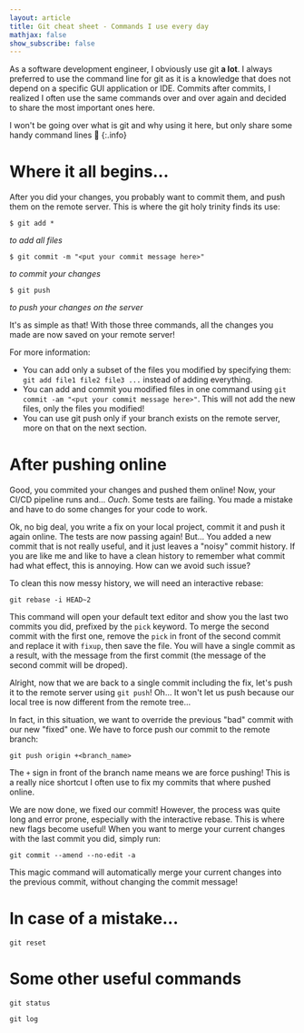 ```yaml
---
layout: article
title: Git cheat sheet - Commands I use every day
mathjax: false
show_subscribe: false
---
```


As a software development engineer, I obviously use git **a lot**. I always preferred to use the command line for git as it is a knowledge that does not depend on a specific GUI application or IDE. Commits after commits, I realized I often use the same commands over and over again and decided to share the most important ones here.

<!--more-->

I won't be going over what is git and why using it here, but only share some handy command lines :slightly_smiling_face:
{:.info}

# Where it all begins...

After you did your changes, you probably want to commit them, and push them on the remote server. This is where the git holy trinity finds its use:

```
$ git add *
```
*to add all files*

```
$ git commit -m "<put your commit message here>"
```
*to commit your changes*

```
$ git push
```
*to push your changes on the server*

It's as simple as that! With those three commands, all the changes you made are now saved on your remote server!

For more information:
- You can add only a subset of the files you modified by specifying them: `git add file1 file2 file3 ...` instead of adding everything.
- You can add and commit you modified files in one command using `git commit -am "<put your commit message here>"`. This will not add the new files, only the files you modified!
- You can use git push only if your branch exists on the remote server, more on that on the next section.

# After pushing online

Good, you commited your changes and pushed them online! Now, your CI/CD pipeline runs and... *Ouch*. Some tests are failing. You made a mistake and have to do some changes for your code to work.

Ok, no big deal, you write a fix on your local project, commit it and push it again online. The tests are now passing again! But... You added a new commit that is not really useful, and it just leaves a "noisy" commit history. If you are like me and like to have a clean history to remember what commit had what effect, this is annoying. How can we avoid such issue?

To clean this now messy history, we will need an interactive rebase:
```
git rebase -i HEAD~2
```

This command will open your default text editor and show you the last two commits you did, prefixed by the `pick` keyword. To merge the second commit with the first one, remove the `pick` in front of the second commit and replace it with `fixup`, then save the file. You will have a single commit as a result, with the message from the first commit (the message of the second commit will be droped).

Alright, now that we are back to a single commit including the fix, let's push it to the remote server using `git push`! Oh... It won't let us push because our local tree is now different from the remote tree...

In fact, in this situation, we want to override the previous "bad" commit with our new "fixed" one. We have to force push our commit to the remote branch:
```
git push origin +<branch_name>
```

The `+` sign in front of the branch name means we are force pushing! This is a really nice shortcut I often use to fix my commits that where pushed online.

We are now done, we fixed our commit! However, the process was quite long and error prone, especially with the interactive rebase. This is where new flags become useful! When you want to merge your current changes with the last commit you did, simply run:

```
git commit --amend --no-edit -a
```

This magic command will automatically merge your current changes into the previous commit, without changing the commit message!

# In case of a mistake...

```
git reset
```

# Some other useful commands

```
git status
```

```
git log
```
